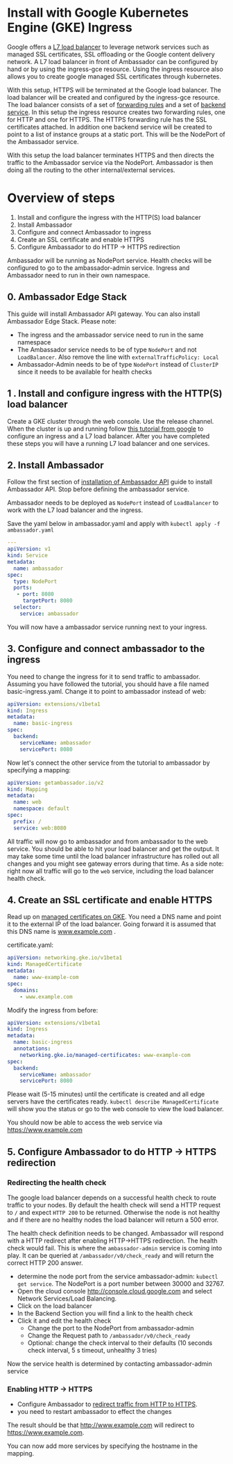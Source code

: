 # Install with Google Kubernetes Engine (GKE) Ingress 

Google offers a [L7 load balancer](https://cloud.google.com/kubernetes-engine/docs/concepts/ingress) to 
leverage network services such as managed SSL certificates, SSL offloading or the Google content delivery network. 
A L7 load balancer in front of Ambassador can be configured by hand or by using the ingress-gce resource. Using the 
ingress resource also allows you to create google managed SSL certificates through kubernetes.

With this setup, HTTPS will be terminated at the Google load balancer. The load balancer will be created and configured by 
the ingress-gce resource. The load balancer consists of a set of 
[forwarding rules](https://cloud.google.com/load-balancing/docs/forwarding-rule-concepts#https_lb) and a set of
[backend service](https://cloud.google.com/load-balancing/docs/backend-service). 
In this setup the ingress resource creates two forwarding rules, one for HTTP and one for HTTPS. The HTTPS
forwarding rule has the SSL certificates attached. In addition one backend service will be created to point to
a list of instance groups at a static port. This will be the NodePort of the Ambassador service. 

With this setup the load balancer terminates HTTPS and then directs the traffic to the Ambassador service 
via the NodePort. Ambassador is then doing all the routing to the other internal/external services. 

# Overview of steps

1. Install and configure the ingress with the HTTP(S) load balancer
2. Install Ambassador
3. Configure and connect Ambassador to ingress
4. Create an SSL certificate and enable HTTPS
5. Configure Ambassador to do HTTP -> HTTPS redirection

Ambassador will be running as NodePort service. Health checks will be configured to go to the ambassador-admin service. Ingress and Ambassador need to run in their own namespace.

## 0. Ambassador Edge Stack

This guide will install Ambassador API gateway. You can also install Ambassador Edge Stack. Please note:
- The ingress and the ambassador service need to run in the same namespace
- The Ambassador service needs to be of type `NodePort` and not `LoadBalancer`. Also remove the line with `externalTrafficPolicy: Local`
- Ambassador-Admin needs to be of type `NodePort` instead of `ClusterIP` since it needs to be available for health checks
 
## 1 . Install and configure ingress with the HTTP(S) load balancer

Create a GKE cluster through the web console. Use the release channel. When the cluster
is up and running follow [this tutorial from google](https://cloud.google.com/kubernetes-engine/docs/tutorials/http-balancer) to configure 
an ingress and a L7 load balancer. After you have completed these steps you will have a running L7 load balancer
and one services. 

## 2. Install Ambassador

Follow the first section of [installation of Ambassador API](../user-guide/install-ambassador-oss) guide to install Ambassador API.
Stop before defining the ambassador service.

Ambassador needs to be deployed as `NodePort` instead of `LoadBalancer` to work with the L7 load balancer and the ingress.

Save the yaml below in ambassador.yaml and apply with `kubectl apply -f ambassador.yaml`
```yaml
---
apiVersion: v1
kind: Service
metadata:
  name: ambassador
spec:
  type: NodePort
  ports:
   - port: 8080
     targetPort: 8080
  selector:
    service: ambassador
```

You will now have a ambassador service running next to your ingress.

## 3.  Configure and connect ambassador to the ingress

You need to change the ingress for it to send traffic to ambassador. Assuming you have followed the tutorial, you should
have a file named basic-ingress.yaml. Change it to point to ambassador instead of web:

```yaml
apiVersion: extensions/v1beta1
kind: Ingress
metadata:
  name: basic-ingress
spec:
  backend:
    serviceName: ambassador
    servicePort: 8080
```

Now let's connect the other service from the tutorial to ambassador by specifying a mapping:

```yaml
apiVersion: getambassador.io/v2
kind: Mapping
metadata:
  name: web
  namespace: default
spec:
  prefix: /
  service: web:8080
```

All traffic will now go to ambassador and from ambassador to the web service. You should be able to hit your load balancer and get the output. It may take some time until the load balancer infrastructure has rolled out all changes and you might see gateway errors during that time.
As a side note: right now all traffic will go to the `web` service, including the load balancer health check.

## 4. Create an SSL certificate and enable HTTPS

Read up on [managed certificates on GKE](https://cloud.google.com/kubernetes-engine/docs/how-to/managed-certs). You need
a DNS name and point it to the external IP of the load balancer. Going forward it is assumed that this DNS name
is www.example.com .

certificate.yaml:
```yaml 
apiVersion: networking.gke.io/v1beta1
kind: ManagedCertificate
metadata:
  name: www-example-com
spec:
  domains:
    - www.example.com
```

Modify the ingress from before:
```yaml
apiVersion: extensions/v1beta1
kind: Ingress
metadata:
  name: basic-ingress
  annotations:
    networking.gke.io/managed-certificates: www-example-com
spec:
  backend:
    serviceName: ambassador
    servicePort: 8080
```

Please wait (5-15 minutes) until the certificate is created and all edge servers have the certificates ready. 
`kubectl describe ManagedCertificate` will show you the status or go to the web console to view the load balancer.

You should now be able to access the web service via https://www.example.com

## 5. Configure Ambassador to do HTTP -> HTTPS redirection

### Redirecting the health check
The google load balancer depends on a successful health check to route traffic to your nodes. By default the
health check will send a HTTP request to `/` and expect `HTTP 200` to be returned. Otherwise the node is not healthy and if there
are no healthy nodes the load balancer will return a 500 error.

The health check definition needs to be changed. Ambassador will respond with a HTTP redirect after enabling HTTP->HTTPS redirection.
The health check would fail. This is where the `ambassador-admin` service is coming into play. It can be queried at `/ambassador/v0/check_ready`
and will return the correct HTTP 200 answer.

- determine the node port from the service ambassador-admin: `kubectl get service`. The NodePort is a port number between 30000 and 32767.
- Open the cloud console http://console.cloud.google.com and select Network Services/Load Balancing.
- Click on the load balancer
- In the Backend Section you will find a link to the health check
- Click it and edit the health check
  - Change the port to the NodePort from ambassador-admin
  - Change the Request path to `/ambassador/v0/check_ready`
  - Optional: change the check interval to their defaults (10 seconds check interval, 5 s timeout, unhealthy 3 tries)

Now the service health is determined by contacting ambassador-admin service

### Enabling HTTP -> HTTPS 

- Configure Ambassador to [redirect traffic from HTTP to HTTPS](/reference/tls/cleartext-redirection/#protocol-based-redirection). 
- you need to restart ambassador to effect the changes

The result should be that http://www.example.com will redirect to https://www.example.com. 

You can now add more services by specifying the hostname in the mapping. 
